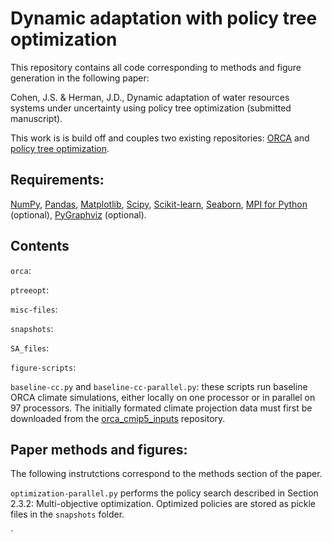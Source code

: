 # Dynamic adaptation with policy tree optimization

This repository contains all code corresponding to methods and figure generation in the following paper:

Cohen, J.S. & Herman, J.D., Dynamic adaptation of water resources systems under uncertainty using policy tree optimization (submitted manuscript).

This work is is build off and couples two existing repositories: [ORCA](https://github.com/jscohen4/orca) and [policy tree optimization](https://github.com/jdherman/ptreeopt). 

## Requirements:
[NumPy](http://www.numpy.org/), [Pandas](http://pandas.pydata.org/), [Matplotlib](http://matplotlib.org/), [Scipy](http://www.scipy.org/), [Scikit-learn](http://scikit-learn.org/), [Seaborn](https://seaborn.pydata.org/), [MPI for Python](https://mpi4py.readthedocs.io/en/stable/) (optional), [PyGraphviz](https://pygraphviz.github.io/) (optional).

## Contents
`orca`:

`ptreeopt`:

`misc-files`:

`snapshots`:

`SA_files`:

`figure-scripts`:

`baseline-cc.py` and `baseline-cc-parallel.py`: these scripts run baseline ORCA climate simulations, either locally on one processor or in parallel on 97 processors. The initially formated climate projection data must first be downloaded from the [orca_cmip5_inputs](https://github.com/jscohen4/orca_cmip5_inputs) repository. 

## Paper methods and figures:
The following instrutctions correspond to the methods section of the paper.

`optimization-parallel.py` performs the policy search described in Section 2.3.2: Multi-objective optimization. Optimized policies are stored as pickle files in the `snapshots` folder.

`
